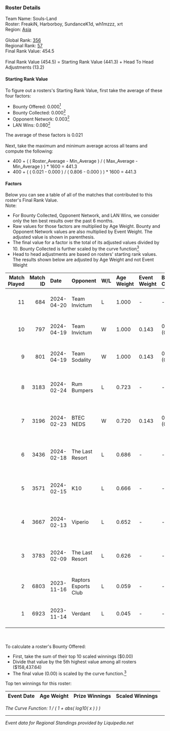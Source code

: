 ### Roster Details<br />
Team Name: Souls-Land<br />
Roster: FreakiN, Harborboy, SundanceK1d, wh1mzzz, xrt<br />
Region: [Asia]( ../standings_asia.md)<br />
<br />
Global Rank: [356](../standings_global.md)<br />
Regional Rank: [57]( ../standings_asia.md)<br />
Final Rank Value:  454.5<br />
<br />
Final Rank Value (454.5) = Starting Rank Value (441.3) + Head To Head Adjustments (13.2)<br />

#### Starting Rank Value<br />
To figure out a rosters's Starting Rank Value, first take the average of these four factors:<br />
- Bounty Offered: 0.000[<sup>1</sup>](#table2)
- Bounty Collected: 0.000[<sup>2</sup>](#table1)
- Opponent Network: 0.003[<sup>2</sup>](#table1)
- LAN Wins: 0.080[<sup>2</sup>](#table1)

The average of these factors is 0.021<br />
<br />
Next, take the maximum and minimum average across all teams and compute the following:<br />
- 400 + ( ( Roster_Average - Min_Average ) / ( Max_Average - Min_Average ) ) * 1600 = 441.3
- 400 + ( ( 0.021 - 0.000 ) / ( 0.806 - 0.000 ) ) * 1600 = 441.3


#### Factors<br />
Below you can see a table of all of the matches that contributed to this roster's Final Rank Value.<br />
Note:<br />

- For Bounty Collected, Opponent Network, and LAN Wins, we consider only the ten best results over the past 6 months.
- Raw values for those factors are multiplied by Age Weight. Bounty and Opponent Network values are also multiplied by Event Weight. The adjusted value is shown in parenthesis.
- The final value for a factor is the total of its adjusted values divided by 10. Bounty Collected is further scaled by the curve function[<sup>3</sup>](#curveFunction)
- Head to head adjustments are based on rosters' starting rank values. The results shown below are adjusted by Age Weight and not Event Weight
<span id="table1"></span><br />


| Match Played | Match ID | Date       | Opponent             | W/L | Age Weight | Event Weight | Bounty Collected | Opponent Network | LAN Wins  | H2H Adj. | Roster                                          |
| -: | -: | :- | :- | :- | :- | :- | :- | :- | :- | -: | :- |
|           11 |      684 | 2024-04-20 | Team Invictum        | L   | 1.000      | -            | -                | -                | -         |   -13.39 | FreakiN, Harborboy, SundanceK1d, wh1mzzz, xrt   |
|           10 |      797 | 2024-04-19 | Team Invictum        | W   | 1.000      | 0.143        | 0.000 (0.000)    | 0.141 (0.020)    | 0 (0.000) |    17.58 | FreakiN, Harborboy, SundanceK1d, wh1mzzz, xrt   |
|            9 |      801 | 2024-04-19 | Team Sodality        | W   | 1.000      | 0.143        | 0.000 (0.000)    | 0.070 (0.010)    | 0 (0.000) |    18.09 | FreakiN, Harborboy, SundanceK1d, wh1mzzz, xrt   |
|            8 |     3183 | 2024-02-24 | Rum Bumpers          | L   | 0.723      | -            | -                | -                | -         |    -4.35 | Deg1l, EthanChen, Harborboy, SundanceK1d, xrt   |
|            7 |     3196 | 2024-02-23 | BTEC NEDS            | W   | 0.720      | 0.143        | 0.000 (0.000)    | 0.000 (0.000)    | 1 (0.720) |    10.27 | Deg1l, EthanChen, Harborboy, SundanceK1d, xrt   |
|            6 |     3436 | 2024-02-18 | The Last Resort      | L   | 0.686      | -            | -                | -                | -         |    -4.21 | Deg1l, EthanChen, Harborboy, SundanceK1d, xrt   |
|            5 |     3571 | 2024-02-15 | K10                  | L   | 0.666      | -            | -                | -                | -         |    -1.92 | Deg1l, EthanChen, Harborboy, SundanceK1d, xrt   |
|            4 |     3667 | 2024-02-13 | Viperio              | L   | 0.652      | -            | -                | -                | -         |    -4.43 | Deg1l, EthanChen, Harborboy, SundanceK1d, xrt   |
|            3 |     3783 | 2024-02-09 | The Last Resort      | L   | 0.626      | -            | -                | -                | -         |    -4.24 | Deg1l, EthanChen, Harborboy, SundanceK1d, xrt   |
|            2 |     6803 | 2023-11-16 | Raptors Esports Club | L   | 0.059      | -            | -                | -                | -         |    -0.15 | Harborboy, Kisynergy, SundanceK1d, wh1mzzz, xrt |
|            1 |     6923 | 2023-11-14 | Verdant              | L   | 0.045      | -            | -                | -                | -         |    -0.06 | Harborboy, Kisynergy, SundanceK1d, wh1mzzz, xrt |

<br />
<span id="table2"></span><br />
To calculate a roster's Bounty Offered:<br />

- First, take the sum of their top 10 scaled winnings ($0.00)
- Divide that value by the 5th highest value among all rosters ($158,437.64)
- The final value (0.00) is scaled by the curve function.[<sup>3</sup>](#curveFunction)

Top ten winnings for this roster:<br />

| Event Date | Age Weight | Prize Winnings | Scaled Winnings |
| :- | -: | :- | :- |


<span id="curveFunction"></span>_The Curve Function: 1 / ( 1 + abs( log10( x ) ) )_<br />

---
_Event data for Regional Standings provided by Liquipedia.net_<br />
